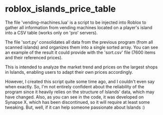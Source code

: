 # roblox_islands_price_table
The file 'vending-machines.lua' is a script to be injected into Roblox to gather all information from vending machines located on a player's island into a CSV table (works only on 'pro' servers).

The file 'sort.py' consolidates all data from the previous program (from all scanned islands) and organizes them into a single sorted array. You can see an example of the result it could provide with the 'sort.csv' file (7600 items and their referenced prices).

This is intended to analyze the market trend and prices on the largest shops in Islands, enabling users to adapt their own prices accordingly.

However, I created this script quite some time ago, and I couldn't even say when exactly. So, I'm not entirely confident about the reliability of the program since it heavily relies on the structure of Islands' data, which may have changed. Also, as you can see in the code, it was developed on Synapse X, which has been discontinued, so it will require at least some tweaking. But, well, if it can help someone passionate about Islands :)
